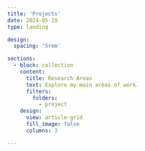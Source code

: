 ```yaml
---
title: 'Projects'
date: 2024-05-19
type: landing

design:
  spacing: '5rem'

sections:
  - block: collection
    content:
      title: Research Areas
      text: Explore my main areas of work.
      filters:
        folders:
          - project
    design:
      view: article-grid
      fill_image: false
      columns: 3

---
```





